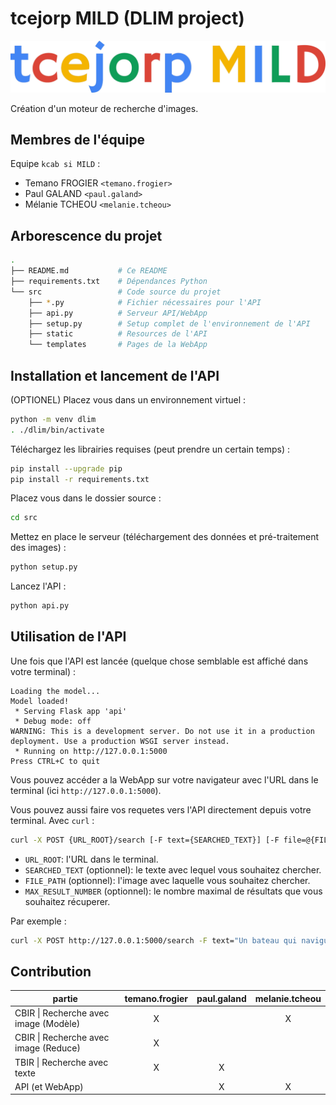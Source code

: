 # tcejorp MILD (DLIM project)

![Logo de `tcejorp MILD`](src/static/DLIMProjectLogo.png)

Création d'un moteur de recherche d'images.

## Membres de l'équipe

Equipe `kcab si MILD` :
- Temano FROGIER `<temano.frogier>`
- Paul GALAND `<paul.galand>`
- Mélanie TCHEOU `<melanie.tcheou>`

## Arborescence du projet

```sh
.
├── README.md           # Ce README
├── requirements.txt    # Dépendances Python
└── src                 # Code source du projet
    ├── *.py            # Fichier nécessaires pour l'API
    ├── api.py          # Serveur API/WebApp
    ├── setup.py        # Setup complet de l'environnement de l'API
    ├── static          # Resources de l'API
    └── templates       # Pages de la WebApp
```

## Installation et lancement de l'API

(OPTIONEL) Placez vous dans un environnement virtuel :
```sh
python -m venv dlim
. ./dlim/bin/activate
```

Téléchargez les librairies requises (peut prendre un certain temps) :
```sh
pip install --upgrade pip
pip install -r requirements.txt
```

Placez vous dans le dossier source :
```sh
cd src
```

Mettez en place le serveur (téléchargement des données et pré-traitement des images) :
```sh
python setup.py
```

Lancez l'API :
```sh
python api.py
```

## Utilisation de l'API

Une fois que l'API est lancée (quelque chose semblable est affiché dans votre terminal) :
```
Loading the model...
Model loaded!
 * Serving Flask app 'api'
 * Debug mode: off
WARNING: This is a development server. Do not use it in a production deployment. Use a production WSGI server instead.
 * Running on http://127.0.0.1:5000
Press CTRL+C to quit
```

Vous pouvez accéder a la WebApp sur votre navigateur avec l'URL dans le terminal (ici `http://127.0.0.1:5000`).

Vous pouvez aussi faire vos requetes vers l'API directement depuis votre terminal. Avec `curl` :
```sh
curl -X POST {URL_ROOT}/search [-F text={SEARCHED_TEXT}] [-F file=@{FILE_PATH}] [-F maxRes={MAX_RESULT_NUMBER}]
```
- `URL_ROOT`: l'URL dans le terminal.
- `SEARCHED_TEXT` (optionnel): le texte avec lequel vous souhaitez chercher.
- `FILE_PATH` (optionnel): l'image avec laquelle vous souhaitez chercher.
- `MAX_RESULT_NUMBER` (optionnel): le nombre maximal de résultats que vous souhaitez récuperer.

Par exemple :
```sh
curl -X POST http://127.0.0.1:5000/search -F text="Un bateau qui navigue" -F file=@Photo.jpg -F maxRes=150
```

## Contribution

| partie                                | temano.frogier | paul.galand | melanie.tcheou |
| ------------------------------------- |:--------------:|:-----------:|:--------------:|
| CBIR \| Recherche avec image (Modèle) |        X       |             |        X       |
| CBIR \| Recherche avec image (Reduce) |        X       |             |                |
| TBIR \| Recherche avec texte          |        X       |      X      |                |
| API (et WebApp)                       |                |      X      |       X        |